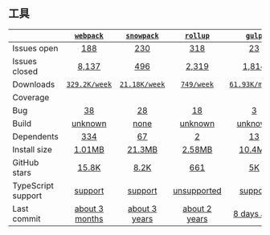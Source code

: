 ## 工具
|   | [`webpack`][b0] | [`snowpack`][r0] | [`rollup`][n0] | [`gulp`][a0] |
|---|:---:|:---:|:----:|:----:|
| Issues open           | [188][IO1] | [230][IO2] | [318][IO3] | [23][IO4] |
| Issues closed         | [8,137][IC1] | [496][IC2] | [2,319][IC3] | [1,814][IC4] |
| Downloads             | [`329.2K/week`][DL1] | [`21.18K/week`][DL2] | [`749/week`][DL3] | [`61.93K/month`][DL4] |
| Coverage             |  |  |  |  |
| Bug             | [38][bug1] | [28][bug2] | [18][bug3] | [3][bug4] |
| Build                 | [unknown][bd1] | [none][bd2] | [unknown][bd3] | [unknown][bd4] |
| Dependents            | [334][dep1] | [67][dep2] | [2][dep3] | [13][dep4] |
| Install size          | [1.01MB][IS1] | [21.3MB][IS2] | [2.58MB][IS3] | [10.4MB][IS4] |
| GitHub stars          | [15.8K][stars1] | [8.2K][stars2] | [661][stars3] | [5K][stars4] |
| TypeScript support    | [support][TS1] | [support][TS2] | [unsupported][TS3] | [support][TS4] |
| Last commit           | [about 3 months][commits1] | [about 3 years][commits2] | [about 2 years][commits3] | [8 days ago][commits4] |

[b0]: https://github.com/webpack/webpack
[r0]: https://github.com/snowpackjs/snowpack
[n0]: https://github.com/rollup/rollup
[a0]: https://github.com/gulpjs/gulp

[IO1]: https://github.com/webpack/webpack/issues
[IO2]: https://github.com/snowpackjs/snowpack/issues
[IO3]: https://github.com/rollup/rollup/issues
[IO4]: https://github.com/gulpjs/gulp/issues
[IC1]: https://github.com/webpack/webpack/issues
[IC2]: https://github.com/snowpackjs/snowpack/issues
[IC3]: https://github.com/rollup/rollup/issues
[IC4]: https://github.com/gulpjs/gulp/issues

[DL1]: https://www.npmjs.com/package/dropzone
[DL2]: https://www.npmjs.com/package/fine-uploader
[DL3]: https://www.npmjs.com/package/jquery-file-upload
[DL4]: https://www.npmjs.com/package/bootstrap-fileinput

[bd1]: https://travis-ci.org/github/webpack/webpack
[bd2]: https://travis-ci.org/github/snowpackjs/snowpack
[bd3]: https://travis-ci.org/github/rollup/rollup
[bd4]: https://travis-ci.org/github/gulpjs/gulp

[bug1]: https://github.com/webpack/webpack/issues?q=is%3Aopen+is%3Aissue+label%3Abug
[bug2]: https://github.com/snowpackjs/snowpack/issues?q=is%3Aopen+is%3Aissue+label%3Abug
[bug3]: https://github.com/rollup/rollup/issues?q=is%3Aopen+is%3Aissue+label%3A%22t%C2%B9+%F0%9F%90%9E+bug%22
[bug4]: https://github.com/gulpjs/gulp/issues?q=is%3Aopen+is%3Aissue+label%3Abug

[dep1]: https://www.npmjs.com/package/dropzone
[dep2]: https://www.npmjs.com/package/fine-uploader
[dep3]: https://www.npmjs.com/package/jquery-file-upload
[dep4]: https://www.npmjs.com/package/bootstrap-fileinput

[IS1]: https://packagephobia.com/result?p=dropzone
[IS2]: https://packagephobia.com/result?p=fine-uploader
[IS3]: https://packagephobia.com/result?p=jquery-file-upload
[IS4]: https://packagephobia.com/result?p=bootstrap-fileinput

[stars1]: https://github.com/dropzone/dropzone/stargazers
[stars2]: https://github.com/FineUploader/fine-uploader/stargazers
[stars3]: https://github.com/hayageek/jquery-upload-file/stargazers
[stars4]: https://github.com/kartik-v/bootstrap-fileinput/stargazers

[TS1]: https://www.npmjs.com/package/@types/dropzone
[TS2]: https://github.com/FineUploader/fine-uploader/search?l=typescript
[TS3]: https://github.com/hayageek/jquery-upload-file/search?l=javascript
[TS4]: https://www.npmjs.com/package/@types/bootstrap-fileinput

[commits1]: https://github.com/dropzone/dropzone/commits
[commits2]: https://github.com/FineUploader/fine-uploader/commits
[commits3]: https://github.com/hayageek/jquery-upload-file/commits
[commits4]: https://github.com/kartik-v/bootstrap-fileinput/commits

